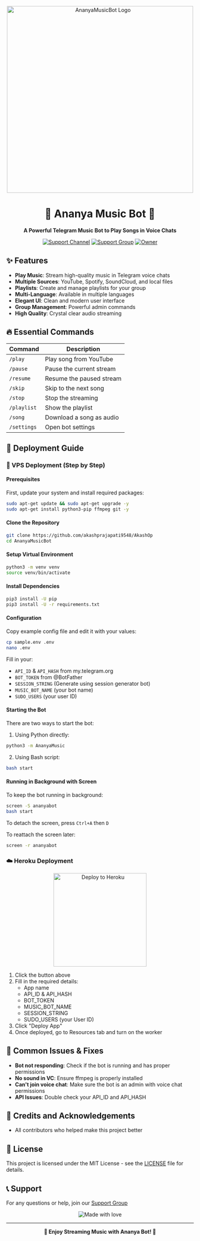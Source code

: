 <p align="center">
<img src="https://graph.org/file/fc06ba63d7f375dc96786-4685a20c4197b85ca9.jpg" alt="AnanyaMusicBot Logo" width="500px">
</p>

<h1 align="center">🎵 Ananya Music Bot 🎵</h1>

<p align="center">
  <b>A Powerful Telegram Music Bot to Play Songs in Voice Chats</b>
</p>

<p align="center">
  <a href="https://t.me/Sanatani_Network"><img src="https://img.shields.io/badge/Support%20Channel-blue?style=for-the-badge&logo=telegram&logoColor=white&link=https://t.me/Sanatani_Network" alt="Support Channel"></a>
  <a href="https://t.me/Aura_Kingdom_Group"><img src="https://img.shields.io/badge/Support%20Group-blue?style=for-the-badge&logo=telegram&logoColor=white" alt="Support Group"></a>
  <a href="https://t.me/WTF_NoHope"><img src="https://img.shields.io/badge/Owner-purple?style=for-the-badge&logo=telegram&logoColor=white" alt="Owner"></a>

## ✨ Features

- **Play Music**: Stream high-quality music in Telegram voice chats
- **Multiple Sources**: YouTube, Spotify, SoundCloud, and local files
- **Playlists**: Create and manage playlists for your group
- **Multi-Language**: Available in multiple languages
- **Elegant UI**: Clean and modern user interface
- **Group Management**: Powerful admin commands
- **High Quality**: Crystal clear audio streaming

## 🔥 Essential Commands

| Command | Description |
| --- | --- |
| `/play` | Play song from YouTube |
| `/pause` | Pause the current stream |
| `/resume` | Resume the paused stream |
| `/skip` | Skip to the next song |
| `/stop` | Stop the streaming |
| `/playlist` | Show the playlist |
| `/song` | Download a song as audio |
| `/settings` | Open bot settings |

## 🚀 Deployment Guide

### 🔧 VPS Deployment (Step by Step)

#### Prerequisites

First, update your system and install required packages:

```bash
sudo apt-get update && sudo apt-get upgrade -y
sudo apt-get install python3-pip ffmpeg git -y
```

#### Clone the Repository

```bash
git clone https://github.com/akashprajapati9548/AkashOp
cd AnanyaMusicBot
```

#### Setup Virtual Environment

```bash
python3 -m venv venv
source venv/bin/activate
```

#### Install Dependencies

```bash
pip3 install -U pip
pip3 install -U -r requirements.txt
```

#### Configuration

Copy example config file and edit it with your values:

```bash
cp sample.env .env
nano .env
```

Fill in your:
- `API_ID` & `API_HASH` from my.telegram.org
- `BOT_TOKEN` from @BotFather
- `SESSION_STRING` (Generate using session generator bot)
- `MUSIC_BOT_NAME` (your bot name)
- `SUDO_USERS` (your user ID)

#### Starting the Bot

There are two ways to start the bot:

1. Using Python directly:
```bash
python3 -m AnanyaMusic
```

2. Using Bash script:
```bash
bash start
```

#### Running in Background with Screen

To keep the bot running in background:

```bash
screen -S ananyabot
bash start
```

To detach the screen, press `Ctrl+A` then `D`

To reattach the screen later:
```bash
screen -r ananyabot
```

### ☁️ Heroku Deployment

<p align="center">
<a href="https://dashboard.heroku.com/new?template=https://github.com/akashprajapati9548/AkashOp"><img src="https://img.shields.io/badge/Deploy%20To%20Heroku-purple?style=for-the-badge&logo=heroku&logoColor=white" width="250px" alt="Deploy to Heroku"></a>
</p>

1. Click the button above
2. Fill in the required details:
   - App name
   - API_ID & API_HASH
   - BOT_TOKEN
   - MUSIC_BOT_NAME
   - SESSION_STRING
   - SUDO_USERS (your User ID)
3. Click "Deploy App"
4. Once deployed, go to Resources tab and turn on the worker

## 🤔 Common Issues & Fixes

- **Bot not responding**: Check if the bot is running and has proper permissions
- **No sound in VC**: Ensure ffmpeg is properly installed
- **Can't join voice chat**: Make sure the bot is an admin with voice chat permissions
- **API Issues**: Double check your API_ID and API_HASH

## 🌟 Credits and Acknowledgements

- All contributors who helped make this project better

## 📝 License

This project is licensed under the MIT License - see the [LICENSE](LICENSE) file for details.

## 📞 Support

For any questions or help, join our [Support Group](https://t.me/Aura_Kingdom_Group)

<p align="center">
<img src="https://img.shields.io/badge/Made%20with%20%E2%9D%A4%EF%B8%8F%20by-AkashOP-red?style=for-the-badge" alt="Made with love">
</p>

---

<p align="center">
<b>🎵 Enjoy Streaming Music with Ananya Bot! 🎵</b>
</p>

